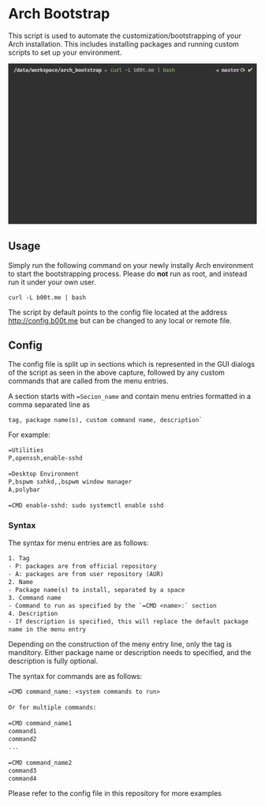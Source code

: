 # Arch Bootstrap

This script is used to automate the customization/bootstrapping of your Arch installation. This includes installing packages and running custom scripts to set up your environment.

![This is an image](bootstrap.gif)

## Usage

Simply run the following command on your newly instally Arch environment to start the bootstrapping process. Please do **not** run as root, and instead run it under your own user.

```
curl -L b00t.me | bash
```

The script by default points to the config file located at the address http://config.b00t.me but can be changed to any local or remote file.

## Config

The config file is split up in sections which is represented in the GUI dialogs of the script as seen in the above capture, followed by any custom commands that are called from the menu entries.

A section starts with `=Secion_name` and contain menu entries formatted in a comma separated line as 

```
tag, package name(s), custom command name, description`
```

For example:

```
=Utilities
P,openssh,enable-sshd

=Desktop Environment
P,bspwm sxhkd,,bspwm window manager
A,polybar

=CMD enable-sshd: sudo systemctl enable sshd
```

### Syntax
The syntax for menu entries are as follows:

```
1. Tag
- P: packages are from official repository
- A: packages are from user repository (AUR)
2. Name
- Package name(s) to install, separated by a space
3. Command name
- Command to run as specified by the `=CMD <name>:` section
4. Description
- If description is specified, this will replace the default package name in the menu entry
```

Depending on the construction of the meny entry line, only the tag is manditory. Either package name or description needs to specified, and the description is fully optional.

The syntax for commands are as follows:
```
=CMD command_name: <system commands to run>

Or for multiple commands:

=CMD command_name1
command1
command2
...

=CMD command_name2
command3
command4
```

Please refer to the config file in this repository for more examples
